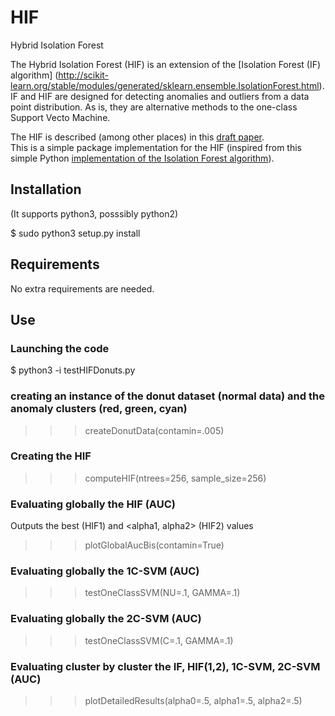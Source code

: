 # HIF
Hybrid Isolation Forest

The Hybrid Isolation Forest (HIF) is an extension of the [Isolation Forest (IF) algorithm] (http://scikit-learn.org/stable/modules/generated/sklearn.ensemble.IsolationForest.html). IF and HIF are designed for detecting anomalies and outliers from a data point distribution. As is, they are alternative methods to the one-class Support Vecto Machine.


The HIF is described (among other places) in this [draft paper](hif2017.pdf).  
This is a simple package implementation for the HIF (inspired from this simple Python [implementation of the Isolation Forest algorithm](https://github.com/mgckind/iso_forest)).   



## Installation
(It supports python3, posssibly python2)

$ sudo python3  setup.py install
 

## Requirements

No extra requirements are needed.

## Use


### Launching the code
$ python3 -i testHIFDonuts.py

### creating an instance of the donut dataset (normal data) and the anomaly clusters (red, green, cyan)
>>> createDonutData(contamin=.005)

### Creating the HIF
>>> computeHIF(ntrees=256, sample_size=256)

### Evaluating globally the HIF (AUC)
Outputs the best <alpha0> (HIF1) and <alpha1, alpha2> (HIF2) values
>>> plotGlobalAucBis(contamin=True)

### Evaluating globally the 1C-SVM (AUC)
>>> testOneClassSVM(NU=.1, GAMMA=.1)

### Evaluating globally the 2C-SVM (AUC)
>>> testOneClassSVM(C=.1, GAMMA=.1)

### Evaluating cluster by cluster the IF, HIF(1,2), 1C-SVM, 2C-SVM (AUC)
>>> plotDetailedResults(alpha0=.5, alpha1=.5, alpha2=.5)
